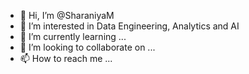 - 👋 Hi, I’m @SharaniyaM
- 👀 I’m interested in Data Engineering, Analytics and AI
- 🌱 I’m currently learning ...
- 💞️ I’m looking to collaborate on ...
- 📫 How to reach me ...

<!---
SharaniyaM/SharaniyaM is a ✨ special ✨ repository because its `README.md` (this file) appears on your GitHub profile.
You can click the Preview link to take a look at your changes.
--->
